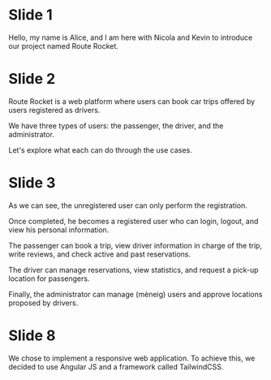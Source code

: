 # Slide 1

Hello, my name is Alice, and I am here with Nicola and Kevin to introduce our project named Route Rocket.

# Slide 2

Route Rocket is a web platform where users can book car trips offered by users registered as drivers.

We have three types of users: the passenger, the driver, and the administrator.

Let's explore what each can do through the use cases. 

# Slide 3

As we can see, the unregistered user can only perform the registration. 

Once completed, he becomes a registered user who can login, logout, and view his personal information.

The passenger can book a trip, view driver information in charge of the trip, write reviews, and check active and past reservations.

The driver can manage reservations, view statistics, and request a pick-up location for passengers.

Finally, the administrator can manage (mèneig) users and approve locations proposed by drivers.

# Slide 8

We chose to implement a responsive web application. To achieve this, we decided to use Angular JS and a framework called TailwindCSS. 
